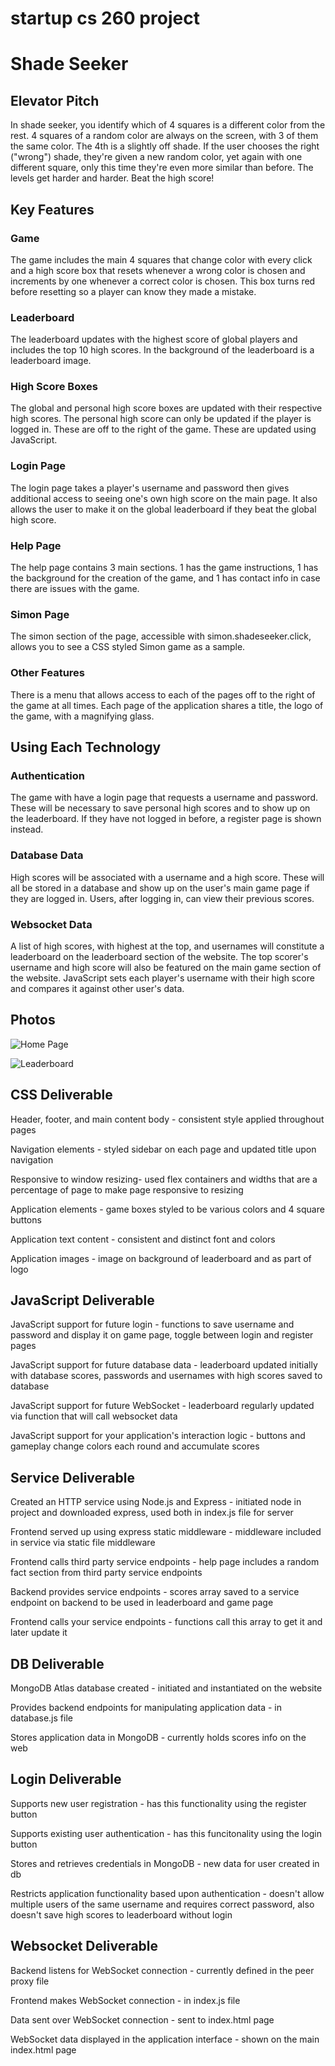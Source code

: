 # startup cs 260 project
# Shade Seeker
## Elevator Pitch
In shade seeker, you identify which of 4 squares is a different color from the rest. 4 squares of a random color are always on the screen, with 3 of them the same color. The 4th is a slightly off shade. If the user chooses the right ("wrong") shade, they're given a new random color, yet again with one different square, only this time they're even more similar than before. The levels get harder and harder. Beat the high score! 
## Key Features
### Game
The game includes the main 4 squares that change color with every click and a high score box that resets whenever a wrong color is chosen and increments by one whenever a correct color is chosen. This box turns red before resetting so a player can know they made a mistake.
### Leaderboard
The leaderboard updates with the highest score of global players and includes the top 10 high scores. In the background of the leaderboard is a leaderboard image.
### High Score Boxes
The global and personal high score boxes are updated with their respective high scores. The personal high score can only be updated if the player is logged in. These are off to the right of the game. These are updated using JavaScript.
### Login Page
The login page takes a player's username and password then gives additional access to seeing one's own high score on the main page. It also allows the user to make it on the global leaderboard if they beat the global high score.
### Help Page
The help page contains 3 main sections. 1 has the game instructions, 1 has the background for the creation of the game, and 1 has contact info in case there are issues with the game.
### Simon Page
The simon section of the page, accessible with simon.shadeseeker.click, allows you to see a CSS styled Simon game as a sample.
### Other Features
There is a menu that allows access to each of the pages off to the right of the game at all times. Each page of the application shares a title, the logo of the game, with a magnifying glass.
## Using Each Technology
### Authentication
The game with have a login page that requests a username and password. These will be necessary to save personal high scores and to show up on the leaderboard. If they have not logged in before, a register page is shown instead.
### Database Data
High scores will be associated with a username and a high score. These will all be stored in a database and show up on the user's main game page if they are logged in. Users, after logging in, can view their previous scores.
### Websocket Data
A list of high scores, with highest at the top, and usernames will constitute a leaderboard on the leaderboard section of the website. The top scorer's username and high score will also be featured on the main game section of the website. JavaScript sets each player's username with their high score and compares it against other user's data.
## Photos
![Home Page](/images/shadeseekerhome.png)

![Leaderboard](/images/leaderboard.png)

## CSS Deliverable
Header, footer, and main content body - consistent style applied throughout pages

Navigation elements - styled sidebar on each page and updated title upon navigation

Responsive to window resizing- used flex containers and widths that are a percentage of page to make page responsive to resizing

Application elements - game boxes styled to be various colors and 4 square buttons

Application text content - consistent and distinct font and colors

Application images - image on background of leaderboard and as part of logo

## JavaScript Deliverable
JavaScript support for future login - functions to save username and password and display it on game page, toggle between login and register pages

JavaScript support for future database data - leaderboard updated initially with database scores, passwords and usernames with high scores saved to database

JavaScript support for future WebSocket - leaderboard regularly updated via function that will call websocket data

JavaScript support for your application's interaction logic - buttons and gameplay change colors each round and accumulate scores

## Service Deliverable
Created an HTTP service using Node.js and Express - initiated node in project and downloaded express, used both in index.js file for server

Frontend served up using express static middleware - middleware included in service via static file middleware

Frontend calls third party service endpoints - help page includes a random fact section from third party service endpoints

Backend provides service endpoints - scores array saved to a service endpoint on backend to be used in leaderboard and game page

Frontend calls your service endpoints - functions call this array to get it and later update it

## DB Deliverable
MongoDB Atlas database created - initiated and instantiated on the website

Provides backend endpoints for manipulating application data - in database.js file

Stores application data in MongoDB - currently holds scores info on the web

## Login Deliverable
Supports new user registration - has this functionality using the register button

Supports existing user authentication - has this funcitonality using the login button

Stores and retrieves credentials in MongoDB - new data for user created in db

Restricts application functionality based upon authentication - doesn't allow multiple users of the same username and requires correct password, also doesn't save high scores to leaderboard without login

## Websocket Deliverable
Backend listens for WebSocket connection - currently defined in the peer proxy file

Frontend makes WebSocket connection - in index.js file

Data sent over WebSocket connection - sent to index.html page

WebSocket data displayed in the application interface - shown on the main index.html page